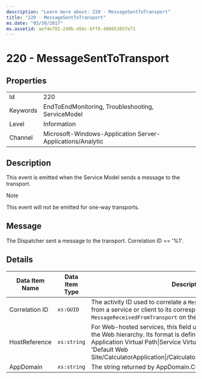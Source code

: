 ```yaml
---
description: "Learn more about: 220 - MessageSentToTransport"
title: "220 - MessageSentToTransport"
ms.date: "03/30/2017"
ms.assetid: aef4e781-240b-45bc-bff8-400053037e71
---
```

# 220 - MessageSentToTransport

## Properties  
  
|||  
|-|-|  
|Id|220|  
|Keywords|EndToEndMonitoring, Troubleshooting, ServiceModel|  
|Level|Information|  
|Channel|Microsoft-Windows-Application Server-Applications/Analytic|  
  
## Description  

 This event is emitted when the Service Model sends a message to the transport.  
  
> [!NOTE]
> This event will not be emitted for one-way transports.  
  
## Message  

 The Dispatcher sent a message to the transport. Correlation ID == '%1'.  
  
## Details  
  
|Data Item Name|Data Item Type|Description|  
|--------------------|--------------------|-----------------|  
|Correlation ID|`xs:GUID`|The activity ID used to correlate a `MessageSentToTransport` event from a service or client to its corresponding `MessageReceivedFromTransport` on the other end.|  
|HostReference|`xs:string`|For Web-hosted services, this field uniquely identifies the service in the Web hierarchy. Its format is defined as 'Web Site Name Application Virtual Path&#124;Service Virtual Path&#124;ServiceName'. Example: 'Default Web Site/CalculatorApplication&#124;/CalculatorService.svc&#124;CalculatorService'.|  
|AppDomain|`xs:string`|The string returned by AppDomain.CurrentDomain.FriendlyName.|
